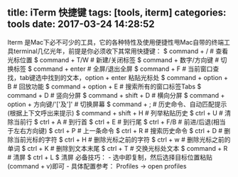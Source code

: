 title: iTerm 快捷键
tags: [tools, iterm]
categories: tools
date: 2017-03-24 14:28:52
---
Iterm 是Mac下必不可少的工具，它的各种特性及使用便捷性甩Mac自带的终端工具terminal几亿光年，前提是你必须收下其常用快捷键：
	$ command + /           # 查看光标位置
	$ command + T/W     # 新建/关闭标签
	$ command + 数字/方向键    # 切换标签
	$ command + enter       # 全屏/退出全屏
	$ command + F   # 当前窗口查找，tab键选中找到的文本，option + enter 粘贴光标处
	$ command + option + B  # 回放功能
	$ command + option + E  # 搜索所有的窗口标签Tabs
	<!-- more -->
	$ command + D           # 竖向分屏 
	$ command + shift + D   # 横向分屏
	$ command + option + 方向键/'['及']'    # 切换屏幕
	$ command + ;   # 历史命令、自动匹配提示(根据上下文呼出来提示)
	$ command + shift + H   # 列举粘贴历史
	$ ctrl + U      # 清除当前行
	$ ctrl + A      # 到行首
	$ ctrl + E      # 到行尾
	$ ctrl + F/B    # 前进/后退(相当于左右方向键)
	$ ctrl + P      # 上一条命令
	$ ctrl + R      # 搜索历史命令
	$ ctrl + D      # 删除当前光标的字符
	$ ctrl + H      # 删除光标之前的字符
	$ ctrl + w      # 删除光标之前的单词
	$ ctrl + K      # 删除到文本末尾
	$ ctrl + T      # 交换光标处文本
	$ command + R   # 清屏
	$ ctrl + L      $ 清屏
必备技巧：
	-  选中即复制，然后选择目标位置粘贴(command + v)即可
	-  具体配置参考： Profiles -> open profiles